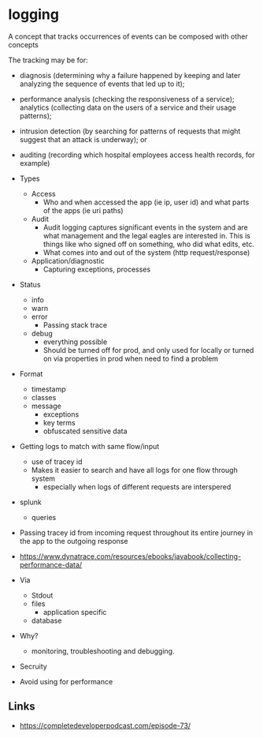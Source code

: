 # logging


A concept that tracks occurrences of events can be composed with other concepts

The tracking may be for:
- diagnosis (determining why a failure happened by keeping and later analyzing the sequence of events that led up to it); 
- performance analysis (checking the responsiveness of a service); analytics (collecting data on the users of a service and their usage patterns);
- intrusion
detection (by searching for patterns of requests that might suggest that an attack is underway); or
- auditing (recording which hospital employees access health records, for example)

- Types
  - Access
    - Who and when accessed the app (ie ip, user id) and what parts of the apps (ie uri paths)
  - Audit
    - Audit logging captures significant events in the system and are what management and the legal eagles are interested in. This is things like who signed off on something, who did what edits, etc.
    - What comes into and out of the system (http request/response)
  - Application/diagnostic
    - Capturing exceptions, processes
- Status
  - info
  - warn
  - error
    - Passing stack trace
  - debug
    - everything possible
    - Should be turned off for prod, and only used for locally or turned on via properties in prod when need to find a problem
- Format
  - timestamp
  - classes
  - message
    - exceptions
    - key terms
    - obfuscated sensitive data
- Getting logs to match with same flow/input
  - use of tracey id
  - Makes it easier to search and have all logs for one flow through system
    - especially when logs of different requests are interspered
- splunk
  - queries
- Passing tracey id from incoming request throughout its entire journey in the app to the outgoing response
- https://www.dynatrace.com/resources/ebooks/javabook/collecting-performance-data/
- Via
  - Stdout
  - files
    - application specific
  - database
- Why?
  -  monitoring, troubleshooting and debugging.
- Secruity
- Avoid using for performance




## Links

- https://completedeveloperpodcast.com/episode-73/
